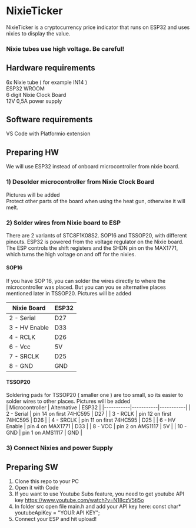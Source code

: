 # NixieTicker
NixieTicker is a cryptocurrency price indicator that runs on ESP32 and uses nixies to display the value. 
### Nixie tubes use high voltage. Be careful!

## Hardware requirements  
6x Nixie tube ( for example IN14 )  
ESP32 WROOM  
6 digit Nixie Clock Board  
12V 0,5A power supply  


## Software requirements
VS Code with Platformio extension

## Preparing HW  
We will use ESP32 instead of onboard microcontroller from nixie board.
### 1) Desolder microcontroller from Nixie Clock Board  
   Pictures will be added  
   Protect other parts of the board when using the heat gun, otherwise it will melt.  
   
### 2) Solder wires from Nixie board to ESP
  There are 2 variants of STC8F1K08S2. SOP16 and TSSOP20, with different pinouts.
  ESP32 is powered from the voltage regulator on the Nixie board. The ESP controls the shift registers and the SHDN pin on the MAX1771, which turns the high voltage on and off for the nixies.

  #### SOP16
If you have SOP 16, you can solder the wires directly to where the microcontroller was placed. But you can you se alternative places mentioned later in TSSOP20. 
Pictures will be added  


  | Nixie Board | ESP32 |
|-----------|-----------|
| 2 - Serial | D27 |
| 3 - HV Enable | D33 |
| 4 - RCLK | D26 |
| 6 - Vcc | 5V |
| 7 - SRCLK | D25 |
| 8 - GND | GND |

  #### TSSOP20
 Soldering pads for TSSOP20 ( smaller one ) are too small, so its easier to solder wires to other places.
  Pictures will be added  
  | Microcontroller | Alternative | ESP32 |
|-----------|-----------|-----------|
| 2 - Serial | pin 14 on first 74HC595 | D27 |
| 3 - RCLK | pin 12 on first 74HC595 | D26 |
| 4 - SRCLK | pin 11 on first 74HC595 | D25 |
| 6 - HV Enable | pin 4 on MAX1771 | D33 |
| 8 - VCC | pin 2 on AMS1117 | 5V |
| 10 - GND | pin 1 on AMS1117 | GND |


  

### 3) Connect Nixies and power Supply  
## Preparing SW
1) Clone this repo to your PC
2) Open it with Code
3) If you want to use Youtube Subs feature, you need to get youtube API key https://www.youtube.com/watch?v=N18czV5tj5o
4) In folder src open file main.h and add your API key here: const char* youtubeApiKey = "YOUR API KEY"; 
6) Connect your ESP and hit upload!
